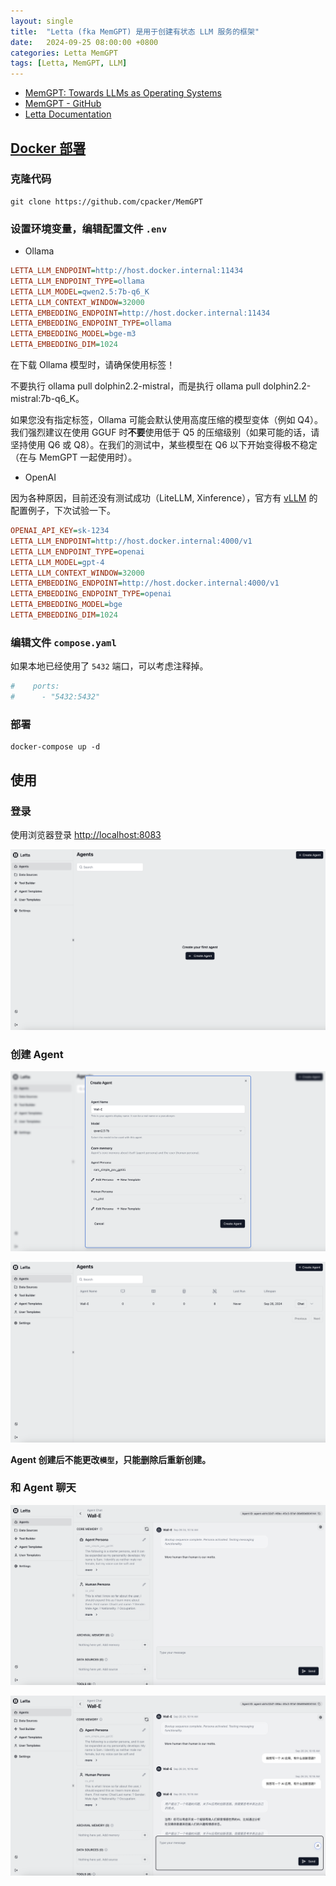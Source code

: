 ```yaml
---
layout: single
title:  "Letta (fka MemGPT) 是用于创建有状态 LLM 服务的框架"
date:   2024-09-25 08:00:00 +0800
categories: Letta MemGPT
tags: [Letta, MemGPT, LLM]
---
```


- [MemGPT: Towards LLMs as Operating Systems](https://arxiv.org/abs/2310.08560)
- [MemGPT - GitHub](https://github.com/cpacker/MemGPT)
- [Letta Documentation](https://docs.letta.com/)

## [Docker 部署](https://docs.letta.com/install#run-with-docker)

### 克隆代码

```shell
git clone https://github.com/cpacker/MemGPT
```

### 设置环境变量，编辑配置文件 `.env`

- Ollama

```ini
LETTA_LLM_ENDPOINT=http://host.docker.internal:11434
LETTA_LLM_ENDPOINT_TYPE=ollama
LETTA_LLM_MODEL=qwen2.5:7b-q6_K
LETTA_LLM_CONTEXT_WINDOW=32000
LETTA_EMBEDDING_ENDPOINT=http://host.docker.internal:11434
LETTA_EMBEDDING_ENDPOINT_TYPE=ollama
LETTA_EMBEDDING_MODEL=bge-m3
LETTA_EMBEDDING_DIM=1024
```

在下载 Ollama 模型时，请确保使用标签！

不要执行 ollama pull dolphin2.2-mistral，而是执行 ollama pull dolphin2.2-mistral:7b-q6_K。

如果您没有指定标签，Ollama 可能会默认使用高度压缩的模型变体（例如 Q4）。我们强烈建议在使用 GGUF 时**不要**使用低于 Q5 的压缩级别（如果可能的话，请坚持使用 Q6 或 Q8）。在我们的测试中，某些模型在 Q6 以下开始变得极不稳定（在与 MemGPT 一起使用时）。

- OpenAI

因为各种原因，目前还没有测试成功（LiteLLM, Xinference），官方有 [vLLM](https://docs.letta.com/models/vllm) 的配置例子，下次试验一下。

```ini
OPENAI_API_KEY=sk-1234
LETTA_LLM_ENDPOINT=http://host.docker.internal:4000/v1
LETTA_LLM_ENDPOINT_TYPE=openai
LETTA_LLM_MODEL=gpt-4
LETTA_LLM_CONTEXT_WINDOW=32000
LETTA_EMBEDDING_ENDPOINT=http://host.docker.internal:4000/v1
LETTA_EMBEDDING_ENDPOINT_TYPE=openai
LETTA_EMBEDDING_MODEL=bge
LETTA_EMBEDDING_DIM=1024
```

### 编辑文件 `compose.yaml`

如果本地已经使用了 `5432` 端口，可以考虑注释掉。
```yaml
#    ports:
#      - "5432:5432"
```

### 部署

```shell
docker-compose up -d
```


## 使用

### 登录

使用浏览器登录 [http://localhost:8083](http://localhost:8083)

![](/images/2024/Letta(MemGPT)/Agents.png)

### 创建 Agent

![](/images/2024/Letta(MemGPT)/Create-Agent.png)

![](/images/2024/Letta(MemGPT)/Agent-List.png)

**Agent 创建后不能更改`模型`，只能删除后重新创建。**

### 和 Agent 聊天

![](/images/2024/Letta(MemGPT)/Agent-Chat1.png)

![](/images/2024/Letta(MemGPT)/Agent-Chat2.png)

